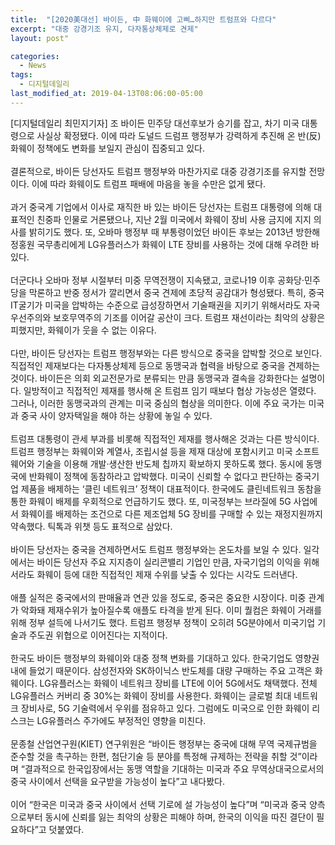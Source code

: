 ```yaml
---
title:  "[2020美대선] 바이든, 中 화웨이에 고삐…하지만 트럼프와 다르다"
excerpt: "대중 강경기조 유지, 다자통상체제로 견제"
layout: post"

categories:
  - News
tags:
  - 디지털데일리
last_modified_at: 2019-04-13T08:06:00-05:00
---
```


[디지털데일리 최민지기자] 조 바이든 민주당 대선후보가 승기를 잡고, 차기 미국 대통령으로 사실상 확정됐다. 이에 따라 도널드 드럼프 행정부가 강력하게 추진해 온 반(反) 화웨이 정책에도 변화를 보일지 관심이 집중되고 있다.
<br>
<br>
결론적으로, 바이든 당선자도 트럼프 행정부와 마찬가지로 대중 강경기조를 유지할 전망이다. 이에 따라 화웨이도 트럼프 패배에 마음을 놓을 수만은 없게 됐다.
<br>
<br>
과거 중국계 기업에서 이사로 재직한 바 있는 바이든 당선자는 트럼프 대통령에 의해 대표적인 친중파 인물로 거론됐으나, 지난 2월 미국에서 화웨이 장비 사용 금지에 지지 의사를 밝히기도 했다. 또, 오바마 행정부 때 부통령이었던 바이든 후보는 2013년 방한해 정홍원 국무총리에게 LG유플러스가 화웨이 LTE 장비를 사용하는 것에 대해 우려한 바 있다.
<br>
<br>
더군다나 오바마 정부 시절부터 미중 무역전쟁이 지속됐고, 코로나19 이후 공화당‧민주당을 막론하고 반중 정서가 깔리면서 중국 견제에 초당적 공감대가 형성됐다. 특히, 중국 IT굴기가 미국을 압박하는 수준으로 급성장하면서 기술패권을 지키기 위해서라도 자국 우선주의와 보호무역주의 기조를 이어갈 공산이 크다. 트럼프 재선이라는 최악의 상황은 피했지만, 화웨이가 웃을 수 없는 이유다.
<br>
<br>
다만, 바이든 당선자는 트럼프 행정부와는 다른 방식으로 중국을 압박할 것으로 보인다. 직접적인 제재보다는 다자통상체제 등으로 동맹국과 협력을 바탕으로 중국을 견제하는 것이다. 바이든은 의회 외교전문가로 분류되는 만큼 동맹국과 결속을 강화한다는 설명이다. 일방적이고 직접적인 제재를 행사해 온 트럼프 임기 때보다 협상 가능성은 열렸다. 그러나, 이러한 동맹국과의 관계는 미국 중심의 협상을 의미한다. 이에 주요 국가는 미국과 중국 사이 양자택일을 해야 하는 상황에 놓일 수 있다.
<br>
<br>
트럼프 대통령이 관세 부과를 비롯해 직접적인 제재를 행사해온 것과는 다른 방식이다. 트럼프 행정부는 화웨이와 계열사, 조립시설 등을 제재 대상에 포함시키고 미국 소프트웨어와 기술을 이용해 개발‧생산한 반도체 칩까지 확보하지 못하도록 했다. 동시에 동맹국에 반화웨이 정책에 동참하라고 압박했다. 미국이 신뢰할 수 없다고 판단하는 중국기업 제품을 배제하는 ‘클린 네트워크’ 정책이 대표적이다. 한국에도 클린네트워크 동참을 통한 화웨이 배제를 우회적으로 언급하기도 했다. 또, 미국정부는 브라질에 5G 사업에서 화웨이를 배제하는 조건으로 다른 제조업체 5G 장비를 구매할 수 있는 재정지원까지 약속했다. 틱톡과 위챗 등도 표적으로 삼았다.
<br>
<br>
바이든 당선자는 중국을 견제하면서도 트럼프 행정부와는 온도차를 보일 수 있다. 일각에서는 바이든 당선자 주요 지지층이 실리콘밸리 기업인 만큼, 자국기업의 이익을 위해서라도 화웨이 등에 대한 직접적인 제재 수위를 낮출 수 있다는 시각도 드러낸다.
<br>
<br>
애플 실적은 중국에서의 판매율과 연관 있을 정도로, 중국은 중요한 시장이다. 미중 관계가 악화돼 제재수위가 높아질수록 애플도 타격을 받게 된다. 이미 퀄컴은 화웨이 거래를 위해 정부 설득에 나서기도 했다. 트럼프 행정부 정책이 오히려 5G분야에서 미국기업 기술과 주도권 위협으로 이어진다는 지적이다.
<br>
<br>
한국도 바이든 행정부의 화웨이와 대중 정책 변화를 기대하고 있다. 한국기업도 영향권 내에 들었기 때문이다. 삼성전자와 SK하이닉스 반도체를 대량 구매하는 주요 고객은 화웨이다. LG유플러스는 화웨이 네트워크 장비를 LTE에 이어 5G에서도 채택했다. 전체 LG유플러스 커버리 중 30%는 화웨이 장비를 사용한다. 화웨이는 글로벌 최대 네트워크 장비사로, 5G 기술력에서 우위를 점유하고 있다. 그럼에도 미국으로 인한 화웨이 리스크는 LG유플러스 주가에도 부정적인 영향을 미친다.
<br>
<br>
문종철 산업연구원(KIET) 연구위원은 “바이든 행정부는 중국에 대해 무역 국제규범을 준수할 것을 촉구하는 한편, 첨단기술 등 분야를 특정해 규제하는 전략을 취할 것”이라며 “결과적으로 한국입장에서는 동맹 역할을 기대하는 미국과 주요 무역상대국으로서의 중국 사이에서 선택을 요구받을 가능성이 높다”고 내다봤다.
<br>
<br>
이어 “한국은 미국과 중국 사이에서 선택 기로에 설 가능성이 높다”며 “미국과 중국 양측으로부터 동시에 신뢰를 잃는 최악의 상황은 피해야 하며, 한국의 이익을 따진 결단이 필요하다”고 덧붙였다.
<br>
<br>